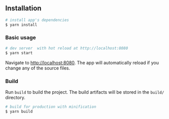 ## Installation

``` bash
# install app's dependencies
$ yarn install
```

### Basic usage

``` bash
# dev server  with hot reload at http://localhost:8080
$ yarn start
```

Navigate to [http://localhost:8080](http://localhost:8080). The app will automatically reload if you change any of the source files.

### Build

Run `build` to build the project. The build artifacts will be stored in the `build/` directory.

```bash
# build for production with minification
$ yarn build
```
